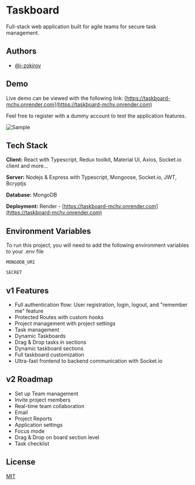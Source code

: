 # Taskboard

Full-stack web application built for agile teams for secure task management.

## Authors

-   [@i-zokirov](https://github.com/i-zokirov)

## Demo

Live demo can be viewed with the following link: [https://taskboard-mchv.onrender.com](https://taskboard-mchv.onrender.com)

Feel free to register with a dummy account to test the application features.

![Sample](https://github.com/i-zokirov/taskboard/blob/master/taskboard.png?raw=true "Title")

## Tech Stack

**Client:** React with Typescript, Redux toolkit, Material UI, Axios, Socket.io client and more...

**Server:** Nodejs & Express with Typescript, Mongoose, Socket.io, JWT, Bcryptjs

**Database:** MongoDB

**Deployment:** Render - [https://taskboard-mchv.onrender.com](https://taskboard-mchv.onrender.com)

## Environment Variables

To run this project, you will need to add the following environment variables to your .env file

`MONGODB_URI`

`SECRET`

## v1 Features

-   Full authentication flow: User registration, login, logout, and "remember me" feature
-   Protected Routes with custom hooks
-   Project management with project settings
-   Task management
-   Dynamic Taskboards
-   Drag & Drop tasks in sections
-   Dynamic taskboard sections
-   Full taskboard customization
-   Ultra-fast frontend to backend communication with Socket.io

## v2 Roadmap

-   Set up Team management
-   Invite project members
-   Real-time team collaboration
-   Email
-   Project Reports
-   Application settings
-   Focus mode
-   Drag & Drop on board section level
-   Task checklist

## License

[MIT](https://choosealicense.com/licenses/mit/)
